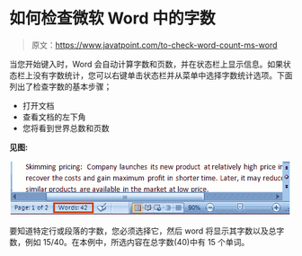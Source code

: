 # 如何检查微软 Word 中的字数

> 原文：<https://www.javatpoint.com/to-check-word-count-ms-word>

当您开始键入时，Word 会自动计算字数和页数，并在状态栏上显示信息。如果状态栏上没有字数统计，您可以右键单击状态栏并从菜单中选择字数统计选项。下面列出了检查字数的基本步骤；

*   打开文档
*   查看文档的左下角
*   您将看到世界总数和页数

**见图:**

![MS Word How to check word count in ms word 1](img/c316fc972dba8c5559a18b32a9eec5c6.png)

要知道特定行或段落的字数，您必须选择它，然后 word 将显示其字数以及总字数，例如 15/40。在本例中，所选内容在总字数(40)中有 15 个单词。